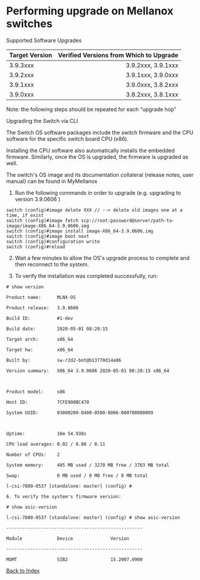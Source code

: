 # Performing upgrade on Mellanox switches

Supported Software Upgrades

Target Version |Verified Versions from Which to Upgrade|
| ----- | -----: |
3.9.3xxx| 3.9.2xxx, 3.9.1xxx
3.9.2xxx| 3.9.1xxx, 3.9.0xxx
3.9.1xxx| 3.9.0xxx, 3.8.2xxx
3.9.0xxx| 3.8.2xxx, 3.8.1xxx

Note: the following steps should be repeated for each “upgrade hop”

 

Upgrading the Switch via CLI

The Switch OS software packages include the switch firmware and the CPU software for the specific switch board CPU (x86).

Installing the CPU software also automatically installs the embedded firmware. Similarly, once the OS is upgraded, the firmware is upgraded as well.

The switch's OS image and its documentation collateral (release notes, user manual) can be found in MyMellanox

 

1. Run the following commands in order to upgrade (e.g. upgrading to version 3.9.0606 )
```
switch (config)#image delete XXX // --> delete old images one at a time, if exist
switch (config)#image fetch scp://root:password@server/path-to-image/image-X86_64-3.9.0606.img
switch (config)#image install image-X86_64-3.9.0606.img
switch (config)#image boot next
switch (config)#configuration write
switch (config)#reload
```
 

2. Wait a few minutes to allow the OS's upgrade process to complete and then reconnect to the system.

3. To verify the installation was completed successfully, run:
```
# show version

Product name:      MLNX-OS

Product release:   3.9.0606

Build ID:          #1-dev

Build date:        2020-05-01 08:20:15

Target arch:       x86_64

Target hw:         x86_64

Built by:          sw-r2d2-bot@b13770d14a06

Version summary:   X86_64 3.9.0606 2020-05-01 08:20:15 x86_64

 

Product model:     x86

Host ID:           7CFE900BC470

System UUID:       03000200-0400-0500-0006-000700080009

 

Uptime:            16m 54.930s

CPU load averages: 0.02 / 0.08 / 0.11

Number of CPUs:    2

System memory:     485 MB used / 3278 MB free / 3763 MB total

Swap:              0 MB used / 0 MB free / 0 MB total

l-csi-7800-0537 [standalone: master] (config) # 

6. To verify the system's firmware version:

# show asic-version

l-csi-7800-0537 [standalone: master] (config) # show asic-version

---------------------------------------------------

Module             Device              Version

---------------------------------------------------

MGMT               SIB2                15.2007.0900
```
[Back to Index](./index.md)

